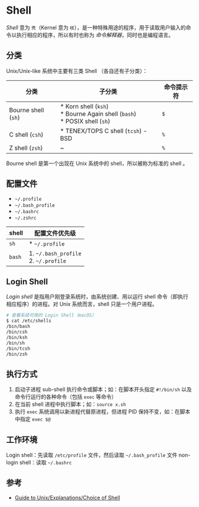 # Shell

_Shell_ 意为 `壳`（Kernel 意为 `核`），是一种特殊用途的程序，用于读取用户输入的命令以执行相应的程序，所以有时也称为 _命令解释器_，同时也是编程语言。

## 分类

Unix/Unix-like 系统中主要有三类 Shell （各自还有子分类）：

| 分类                | 子分类                                                                            | 命令提示符 |
| ------------------- | --------------------------------------------------------------------------------- | ---------- |
| Bourne shell (`sh`) | * Korn shell (`ksh`) <br> * Bourne Again shell (`bash`) <br> * POSIX shell (`sh`) | `$`        |
| C shell (`csh`)     | * TENEX/TOPS C shell (`tcsh`) - BSD                                               | `%`        |
| Z shell (`zsh`)     | ~                                                                                 | `%`        |

Bourne shell 是第一个出现在 Unix 系统中的 shell，所以被称为标准的 shell 。

## 配置文件

* `~/.profile`
* `~/.bash_profile`
* `~/.bashrc`
* `~/.zshrc`

| shell  | 配置文件优先级                            |
| ------ | ----------------------------------------- |
| `sh`   | * `~/.profile`                            |
| `bash` | 1. `~/.bash_profile` <br> 2. `~/.profile` |

## Login Shell

_Login shell_ 是指用户刚登录系统时，由系统创建、用以运行 shell 命令（即执行相应程序）的进程。对 Unix 系统而言，shell 只是一个用户进程。

```sh
# 查看系统可用的 Login Shell（macOS）
$ cat /etc/shells
/bin/bash
/bin/csh
/bin/ksh
/bin/sh
/bin/tcsh
/bin/zsh
```

## 执行方式

1. 启动子进程 sub-shell 执行命令或脚本；如：在脚本开头指定 `#!/bin/sh` 以及命令行运行的各种命令（包括 `exec` 等命令）
2. 在当前 shell 进程中执行脚本；如：`source x.sh`
3. 执行 `exec` 系统调用以新进程代替原进程，但进程 PID 保持不变，如：在脚本中指定 `exec $@`

## 工作环境

Login shell：先读取 `/etc/profile` 文件，然后读取 `~/.bash_profile` 文件
non-login shell：读取 `~/.bashrc`

## 参考

* [Guide to Unix/Explanations/Choice of Shell](https://en.wikibooks.org/wiki/Guide_to_Unix/Explanations/Choice_of_Shell)